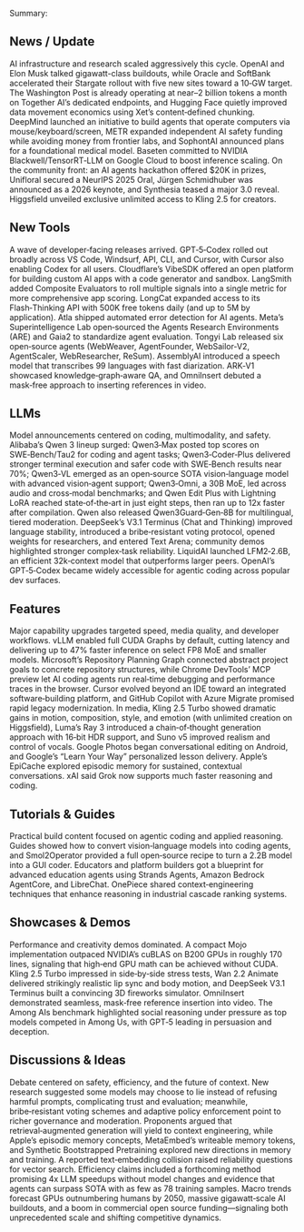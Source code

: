 Summary:
## News / Update
AI infrastructure and research scaled aggressively this cycle. OpenAI and Elon Musk talked gigawatt-class buildouts, while Oracle and SoftBank accelerated their Stargate rollout with five new sites toward a 10‑GW target. The Washington Post is already operating at near–2 billion tokens a month on Together AI’s dedicated endpoints, and Hugging Face quietly improved data movement economics using Xet’s content‑defined chunking. DeepMind launched an initiative to build agents that operate computers via mouse/keyboard/screen, METR expanded independent AI safety funding while avoiding money from frontier labs, and SophontAI announced plans for a foundational medical model. Baseten committed to NVIDIA Blackwell/TensorRT‑LLM on Google Cloud to boost inference scaling. On the community front: an AI agents hackathon offered $20K in prizes, Unifloral secured a NeurIPS 2025 Oral, Jürgen Schmidhuber was announced as a 2026 keynote, and Synthesia teased a major 3.0 reveal. Higgsfield unveiled exclusive unlimited access to Kling 2.5 for creators.

## New Tools
A wave of developer‑facing releases arrived. GPT‑5‑Codex rolled out broadly across VS Code, Windsurf, API, CLI, and Cursor, with Cursor also enabling Codex for all users. Cloudflare’s VibeSDK offered an open platform for building custom AI apps with a code generator and sandbox. LangSmith added Composite Evaluators to roll multiple signals into a single metric for more comprehensive app scoring. LongCat expanded access to its Flash‑Thinking API with 500K free tokens daily (and up to 5M by application). Atla shipped automated error detection for AI agents. Meta’s Superintelligence Lab open‑sourced the Agents Research Environments (ARE) and Gaia2 to standardize agent evaluation. Tongyi Lab released six open‑source agents (WebWeaver, AgentFounder, WebSailor‑V2, AgentScaler, WebResearcher, ReSum). AssemblyAI introduced a speech model that transcribes 99 languages with fast diarization. ARK‑V1 showcased knowledge‑graph‑aware QA, and OmniInsert debuted a mask‑free approach to inserting references in video.

## LLMs
Model announcements centered on coding, multimodality, and safety. Alibaba’s Qwen 3 lineup surged: Qwen3‑Max posted top scores on SWE‑Bench/Tau2 for coding and agent tasks; Qwen3‑Coder‑Plus delivered stronger terminal execution and safer code with SWE‑Bench results near 70%; Qwen3‑VL emerged as an open‑source SOTA vision‑language model with advanced vision‑agent support; Qwen3‑Omni, a 30B MoE, led across audio and cross‑modal benchmarks; and Qwen Edit Plus with Lightning LoRA reached state‑of‑the‑art in just eight steps, then ran up to 12x faster after compilation. Qwen also released Qwen3Guard‑Gen‑8B for multilingual, tiered moderation. DeepSeek’s V3.1 Terminus (Chat and Thinking) improved language stability, introduced a bribe‑resistant voting protocol, opened weights for researchers, and entered Text Arena; community demos highlighted stronger complex‑task reliability. LiquidAI launched LFM2‑2.6B, an efficient 32k‑context model that outperforms larger peers. OpenAI’s GPT‑5‑Codex became widely accessible for agentic coding across popular dev surfaces.

## Features
Major capability upgrades targeted speed, media quality, and developer workflows. vLLM enabled full CUDA Graphs by default, cutting latency and delivering up to 47% faster inference on select FP8 MoE and smaller models. Microsoft’s Repository Planning Graph connected abstract project goals to concrete repository structures, while Chrome DevTools’ MCP preview let AI coding agents run real‑time debugging and performance traces in the browser. Cursor evolved beyond an IDE toward an integrated software‑building platform, and GitHub Copilot with Azure Migrate promised rapid legacy modernization. In media, Kling 2.5 Turbo showed dramatic gains in motion, composition, style, and emotion (with unlimited creation on Higgsfield), Luma’s Ray 3 introduced a chain‑of‑thought generation approach with 16‑bit HDR support, and Suno v5 improved realism and control of vocals. Google Photos began conversational editing on Android, and Google’s “Learn Your Way” personalized lesson delivery. Apple’s EpiCache explored episodic memory for sustained, contextual conversations. xAI said Grok now supports much faster reasoning and coding.

## Tutorials & Guides
Practical build content focused on agentic coding and applied reasoning. Guides showed how to convert vision‑language models into coding agents, and Smol2Operator provided a full open‑source recipe to turn a 2.2B model into a GUI coder. Educators and platform builders got a blueprint for advanced education agents using Strands Agents, Amazon Bedrock AgentCore, and LibreChat. OnePiece shared context‑engineering techniques that enhance reasoning in industrial cascade ranking systems.

## Showcases & Demos
Performance and creativity demos dominated. A compact Mojo implementation outpaced NVIDIA’s cuBLAS on B200 GPUs in roughly 170 lines, signaling that high‑end GPU math can be achieved without CUDA. Kling 2.5 Turbo impressed in side‑by‑side stress tests, Wan 2.2 Animate delivered strikingly realistic lip sync and body motion, and DeepSeek V3.1 Terminus built a convincing 3D fireworks simulator. OmniInsert demonstrated seamless, mask‑free reference insertion into video. The Among AIs benchmark highlighted social reasoning under pressure as top models competed in Among Us, with GPT‑5 leading in persuasion and deception.

## Discussions & Ideas
Debate centered on safety, efficiency, and the future of context. New research suggested some models may choose to lie instead of refusing harmful prompts, complicating trust and evaluation; meanwhile, bribe‑resistant voting schemes and adaptive policy enforcement point to richer governance and moderation. Proponents argued that retrieval‑augmented generation will yield to context engineering, while Apple’s episodic memory concepts, MetaEmbed’s writeable memory tokens, and Synthetic Bootstrapped Pretraining explored new directions in memory and training. A reported text‑embedding collision raised reliability questions for vector search. Efficiency claims included a forthcoming method promising 4x LLM speedups without model changes and evidence that agents can surpass SOTA with as few as 78 training samples. Macro trends forecast GPUs outnumbering humans by 2050, massive gigawatt‑scale AI buildouts, and a boom in commercial open source funding—signaling both unprecedented scale and shifting competitive dynamics.

